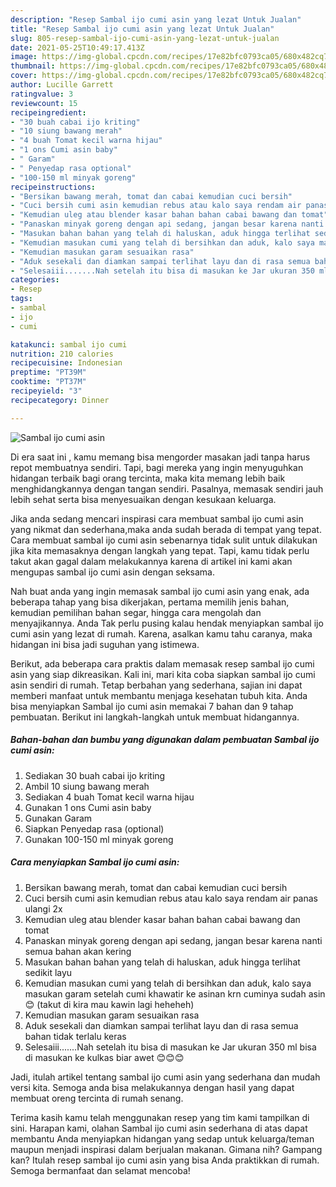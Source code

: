 ```yaml
---
description: "Resep Sambal ijo cumi asin yang lezat Untuk Jualan"
title: "Resep Sambal ijo cumi asin yang lezat Untuk Jualan"
slug: 805-resep-sambal-ijo-cumi-asin-yang-lezat-untuk-jualan
date: 2021-05-25T10:49:17.413Z
image: https://img-global.cpcdn.com/recipes/17e82bfc0793ca05/680x482cq70/sambal-ijo-cumi-asin-foto-resep-utama.jpg
thumbnail: https://img-global.cpcdn.com/recipes/17e82bfc0793ca05/680x482cq70/sambal-ijo-cumi-asin-foto-resep-utama.jpg
cover: https://img-global.cpcdn.com/recipes/17e82bfc0793ca05/680x482cq70/sambal-ijo-cumi-asin-foto-resep-utama.jpg
author: Lucille Garrett
ratingvalue: 3
reviewcount: 15
recipeingredient:
- "30 buah cabai ijo kriting"
- "10 siung bawang merah"
- "4 buah Tomat kecil warna hijau"
- "1 ons Cumi asin baby"
- " Garam"
- " Penyedap rasa optional"
- "100-150 ml minyak goreng"
recipeinstructions:
- "Bersikan bawang merah, tomat dan cabai kemudian cuci bersih"
- "Cuci bersih cumi asin kemudian rebus atau kalo saya rendam air panas ulangi 2x"
- "Kemudian uleg atau blender kasar bahan bahan cabai bawang dan tomat"
- "Panaskan minyak goreng dengan api sedang, jangan besar karena nanti semua bahan akan kering"
- "Masukan bahan bahan yang telah di haluskan, aduk hingga terlihat sedikit layu"
- "Kemudian masukan cumi yang telah di bersihkan dan aduk, kalo saya masukan garam setelah cumi khawatir ke asinan krn cuminya sudah asin 😊 (takut di kira mau kawin lagi heheheh)"
- "Kemudian masukan garam sesuaikan rasa"
- "Aduk sesekali dan diamkan sampai terlihat layu dan di rasa semua bahan tidak terlalu keras"
- "Selesaiii.......Nah setelah itu bisa di masukan ke Jar ukuran 350 ml bisa di masukan ke kulkas biar awet 😊😊😊"
categories:
- Resep
tags:
- sambal
- ijo
- cumi

katakunci: sambal ijo cumi 
nutrition: 210 calories
recipecuisine: Indonesian
preptime: "PT39M"
cooktime: "PT37M"
recipeyield: "3"
recipecategory: Dinner

---
```



![Sambal ijo cumi asin](https://img-global.cpcdn.com/recipes/17e82bfc0793ca05/680x482cq70/sambal-ijo-cumi-asin-foto-resep-utama.jpg)

Di era  saat ini , kamu memang bisa mengorder masakan jadi tanpa harus repot membuatnya sendiri. Tapi, bagi mereka yang ingin menyuguhkan hidangan terbaik bagi orang tercinta, maka kita memang lebih baik menghidangkannya dengan tangan sendiri. Pasalnya, memasak sendiri jauh lebih sehat serta bisa menyesuaikan dengan kesukaan keluarga.

Jika anda sedang mencari inspirasi cara membuat sambal ijo cumi asin yang nikmat dan sederhana,maka anda sudah berada di tempat yang tepat. Cara membuat sambal ijo cumi asin  sebenarnya tidak sulit untuk dilakukan jika kita memasaknya dengan langkah yang tepat. Tapi, kamu tidak perlu takut akan gagal dalam melakukannya 
karena di artikel ini kami akan mengupas sambal ijo cumi asin dengan seksama.  



Nah buat anda yang ingin memasak sambal ijo cumi asin yang enak, ada beberapa tahap yang bisa dikerjakan, pertama memilih jenis bahan, kemudian pemilihan bahan segar, hingga cara mengolah dan menyajikannya. Anda Tak perlu pusing kalau hendak menyiapkan sambal ijo cumi asin yang lezat di rumah. Karena, asalkan kamu  tahu caranya, maka hidangan ini bisa jadi suguhan yang istimewa.

Berikut, ada beberapa cara praktis  dalam memasak resep sambal ijo cumi asin yang siap dikreasikan. Kali ini, mari kita coba siapkan sambal ijo cumi asin sendiri di rumah. Tetap berbahan yang sederhana, sajian ini dapat memberi manfaat untuk membantu menjaga kesehatan tubuh kita. Anda bisa menyiapkan Sambal ijo cumi asin memakai 7 bahan dan 9 tahap pembuatan. Berikut ini langkah-langkah untuk membuat hidangannya.

<!--inarticleads1-->

##### Bahan-bahan dan bumbu yang digunakan dalam pembuatan Sambal ijo cumi asin:

1. Sediakan 30 buah cabai ijo kriting
1. Ambil 10 siung bawang merah
1. Sediakan 4 buah Tomat kecil warna hijau
1. Gunakan 1 ons Cumi asin baby
1. Gunakan  Garam
1. Siapkan  Penyedap rasa (optional)
1. Gunakan 100-150 ml minyak goreng




<!--inarticleads2-->

##### Cara menyiapkan Sambal ijo cumi asin:

1. Bersikan bawang merah, tomat dan cabai kemudian cuci bersih
1. Cuci bersih cumi asin kemudian rebus atau kalo saya rendam air panas ulangi 2x
1. Kemudian uleg atau blender kasar bahan bahan cabai bawang dan tomat
1. Panaskan minyak goreng dengan api sedang, jangan besar karena nanti semua bahan akan kering
1. Masukan bahan bahan yang telah di haluskan, aduk hingga terlihat sedikit layu
1. Kemudian masukan cumi yang telah di bersihkan dan aduk, kalo saya masukan garam setelah cumi khawatir ke asinan krn cuminya sudah asin 😊 (takut di kira mau kawin lagi heheheh)
1. Kemudian masukan garam sesuaikan rasa
1. Aduk sesekali dan diamkan sampai terlihat layu dan di rasa semua bahan tidak terlalu keras
1. Selesaiii.......Nah setelah itu bisa di masukan ke Jar ukuran 350 ml bisa di masukan ke kulkas biar awet 😊😊😊




Jadi, itulah artikel tentang  sambal ijo cumi asin  yang sederhana dan mudah versi kita. Semoga anda bisa melakukannya dengan hasil yang dapat membuat oreng tercinta di rumah senang. 

Terima kasih kamu telah menggunakan resep yang tim kami tampilkan di sini. Harapan kami, olahan  Sambal ijo cumi asin sederhana di atas dapat membantu Anda menyiapkan hidangan yang sedap untuk keluarga/teman maupun menjadi inspirasi dalam berjualan makanan. Gimana nih? Gampang kan? Itulah resep sambal ijo cumi asin yang bisa Anda praktikkan di rumah. Semoga bermanfaat dan selamat mencoba!

